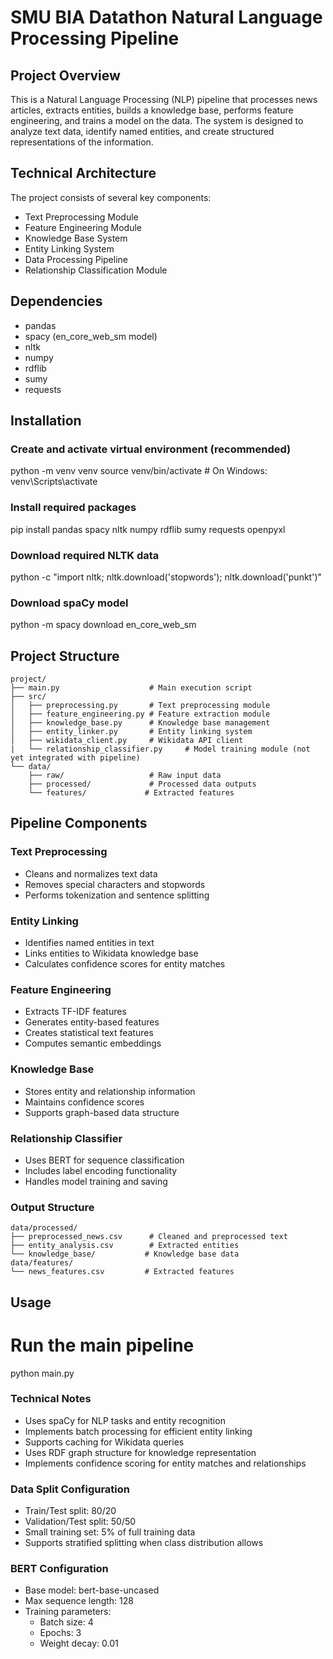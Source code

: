 # SMU BIA Datathon Natural Language Processing Pipeline

## Project Overview
This is a Natural Language Processing (NLP) pipeline that processes news articles, extracts entities, builds a knowledge base, performs feature engineering, and trains a model on the data. The system is designed to analyze text data, identify named entities, and create structured representations of the information.

## Technical Architecture
The project consists of several key components:
- Text Preprocessing Module
- Feature Engineering Module 
- Knowledge Base System
- Entity Linking System
- Data Processing Pipeline
- Relationship Classification Module

## Dependencies
- pandas
- spacy (en_core_web_sm model)
- nltk
- numpy
- rdflib
- sumy
- requests

## Installation
### Create and activate virtual environment (recommended)
python -m venv venv
source venv/bin/activate  # On Windows: venv\Scripts\activate

### Install required packages
pip install pandas spacy nltk numpy rdflib sumy requests openpyxl

### Download required NLTK data
python -c "import nltk; nltk.download('stopwords'); nltk.download('punkt')"

### Download spaCy model
python -m spacy download en_core_web_sm

## Project Structure
```plaintext
project/
├── main.py                    # Main execution script
├── src/
│   ├── preprocessing.py       # Text preprocessing module
│   ├── feature_engineering.py # Feature extraction module
│   ├── knowledge_base.py      # Knowledge base management
│   ├── entity_linker.py       # Entity linking system
│   ├── wikidata_client.py     # Wikidata API client
|   └── relationship_classifier.py     # Model training module (not yet integrated with pipeline)
└── data/
    ├── raw/                   # Raw input data
    ├── processed/             # Processed data outputs
    └── features/             # Extracted features
```

## Pipeline Components

### Text Preprocessing
- Cleans and normalizes text data
- Removes special characters and stopwords
- Performs tokenization and sentence splitting

### Entity Linking
- Identifies named entities in text
- Links entities to Wikidata knowledge base
- Calculates confidence scores for entity matches

### Feature Engineering
- Extracts TF-IDF features
- Generates entity-based features
- Creates statistical text features
- Computes semantic embeddings

### Knowledge Base
- Stores entity and relationship information
- Maintains confidence scores
- Supports graph-based data structure

### Relationship Classifier
- Uses BERT for sequence classification
- Includes label encoding functionality
- Handles model training and saving

### Output Structure
```plaintext
data/processed/
├── preprocessed_news.csv      # Cleaned and preprocessed text
├── entity_analysis.csv        # Extracted entities
└── knowledge_base/           # Knowledge base data
data/features/
└── news_features.csv         # Extracted features
```

## Usage
# Run the main pipeline
python main.py

### Technical Notes
- Uses spaCy for NLP tasks and entity recognition
- Implements batch processing for efficient entity linking
- Supports caching for Wikidata queries
- Uses RDF graph structure for knowledge representation
- Implements confidence scoring for entity matches and relationships

### Data Split Configuration
- Train/Test split: 80/20
- Validation/Test split: 50/50
- Small training set: 5% of full training data
- Supports stratified splitting when class distribution allows

### BERT Configuration
- Base model: bert-base-uncased
- Max sequence length: 128
- Training parameters:
  - Batch size: 4
  - Epochs: 3
  - Weight decay: 0.01

